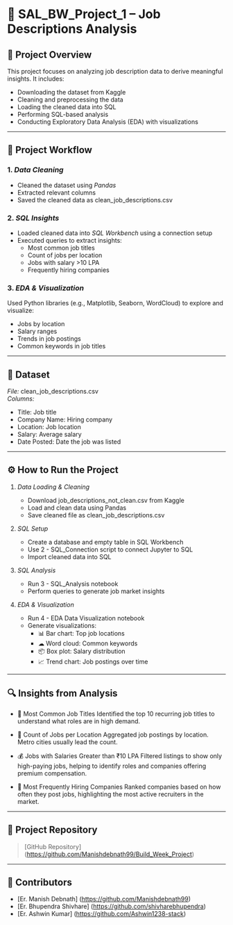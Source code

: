 # 💼 SAL_BW_Project_1 – Job Descriptions Analysis

## 📌 Project Overview  
This project focuses on analyzing job description data to derive meaningful insights. It includes:
- Downloading the dataset from Kaggle  
- Cleaning and preprocessing the data  
- Loading the cleaned data into SQL  
- Performing SQL-based analysis  
- Conducting Exploratory Data Analysis (EDA) with visualizations  

---

## 🔄 Project Workflow

### 1. *Data Cleaning*  
- Cleaned the dataset using *Pandas*  
- Extracted relevant columns  
- Saved the cleaned data as clean_job_descriptions.csv  

### 2. *SQL Insights*  
- Loaded cleaned data into *SQL Workbench* using a connection setup  
- Executed queries to extract insights:  
  - Most common job titles  
  - Count of jobs per location  
  - Jobs with salary >10 LPA  
  - Frequently hiring companies  

### 3. *EDA & Visualization*  
Used Python libraries (e.g., Matplotlib, Seaborn, WordCloud) to explore and visualize:  
- Jobs by location  
- Salary ranges  
- Trends in job postings  
- Common keywords in job titles  

---

## 📁 Dataset  
*File:* clean_job_descriptions.csv  
*Columns:*  
- Title: Job title  
- Company Name: Hiring company  
- Location: Job location  
- Salary: Average salary  
- Date Posted: Date the job was listed  

---

## ⚙ How to Run the Project

1. *Data Loading & Cleaning*  
   - Download job_descriptions_not_clean.csv from Kaggle  
   - Load and clean data using Pandas  
   - Save cleaned file as clean_job_descriptions.csv  

2. *SQL Setup*  
   - Create a database and empty table in SQL Workbench  
   - Use 2 - SQL_Connection script to connect Jupyter to SQL  
   - Import cleaned data into SQL  

3. *SQL Analysis*  
   - Run 3 - SQL_Analysis notebook  
   - Perform queries to generate job market insights  

4. *EDA & Visualization*  
   - Run 4 - EDA Data Visualization notebook  
   - Generate visualizations:  
     - 📊 Bar chart: Top job locations  
     - ☁ Word cloud: Common keywords  
     - 📦 Box plot: Salary distribution  
     - 📈 Trend chart: Job postings over time  

---

## 🔍 Insights from Analysis  
- 👔 Most Common Job Titles
Identified the top 10 recurring job titles to understand what roles are in high demand.

- 📍 Count of Jobs per Location
Aggregated job postings by location. Metro cities usually lead the count.

- 💰 Jobs with Salaries Greater than ₹10 LPA
Filtered listings to show only high-paying jobs, helping to identify roles and companies offering premium compensation.

- 🏢 Most Frequently Hiring Companies
Ranked companies based on how often they post jobs, highlighting the most active recruiters in the market.

---

## 🔗 Project Repository  
> [GitHub Repository] (https://github.com/Manishdebnath99/Build_Week_Project)

---

## 👥 Contributors  
- [Er. Manish Debnath]  (https://github.com/Manishdebnath99)
- [Er. Bhupendra Shivhare] (https://github.com/shivharebhupendra)
- [Er. Ashwin Kumar] (https://github.com/Ashwin1238-stack)

